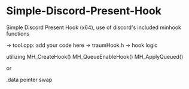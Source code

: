 # Simple-Discord-Present-Hook
Simple Discord Present Hook (x64), use of discord's included minhook functions

-> tool.cpp: add your code here
-> traumHook.h -> hook logic

utilizing
MH_CreateHook()
MH_QueueEnableHook()
MH_ApplyQueued()

or

.data pointer swap

